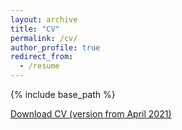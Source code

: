 ```yaml
---
layout: archive
title: "CV"
permalink: /cv/
author_profile: true
redirect_from:
  - /resume
---
```


{% include base_path %}

[Download CV (version from April 2021)](http://metalichen.github.io/files/CV.pdf)
